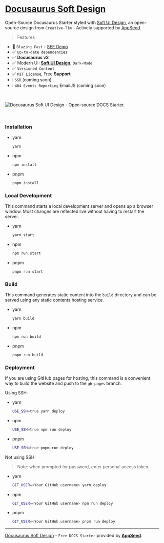 # [Docusaurus Soft Design](https://github.com/app-generator/docusaurus-soft-design)

Open-Source Docusaurus Starter styled with [Soft UI Design](https://bit.ly/soft-design-system), an open-source design from `Creative-Tim` - Actively supported by [AppSeed](https://appseed.us/).

> Features

- 🚀 `Blazing Fast` - [SEE Demo](https://docusaurus-soft-design.onrender.com/)
- ✅ `Up-to-date dependencies` 
- ✅ **Docusaurus v2**
- ✅ Modern UI: **[Soft UI Design](https://bit.ly/soft-design-system)**, `Dark-Mode`
- ✅ `Versioned Content`
- ✅ `MIT License`, Free **Support**  
- ℹ️ `SSR` (coming soon)
- ℹ️ `404 Events Reporting` EmailJS (coming soon)

<br />

![Docusaurus Soft UI Design - Open-source DOCS Starter.](https://user-images.githubusercontent.com/51070104/221350480-512c0088-84dd-49ac-a277-c09d0449054a.jpg)

<br />

### Installation

-   yarn
    ```sh
    yarn
    ```
-   npm
    ```sh
    npm install
    ```
-   pnpm
    ```sh
    pnpm install
    ```

### Local Development

This command starts a local development server and opens up a browser window. Most changes are reflected live without having to restart the server.

-   yarn
    ```sh
    yarn start
    ```
-   npm
    ```sh
    npm run start
    ```
-   pnpm
    ```sh
    pnpm run start
    ```

### Build

This command generates static content into the `build` directory and can be served using any static contents hosting service.

-   yarn
    ```sh
    yarn build
    ```
-   npm
    ```sh
    npm run build
    ```
-   pnpm
    ```sh
    pnpm run build
    ```

### Deployment

If you are using GitHub pages for hosting, this command is a convenient way to build the website and push to the `gh-pages` branch.

Using SSH:

-   yarn
    ```sh
    USE_SSH=true yarn deploy
    ```
-   npm
    ```sh
    USE_SSH=true npm run deploy
    ```
-   pnpm
    ```sh
    USE_SSH=true pnpm run deploy
    ```

Not using SSH:
> Note: when prompted for password, enter personal access token.
-   yarn
    ```sh
    GIT_USER=<Your GitHub username> yarn deploy
    ```
-   npm
    ```sh
    GIT_USER=<Your GitHub username> npm run deploy
    ```
-   pnpm
    ```sh
    GIT_USER=<Your GitHub username> pnpm run deploy
    ```
    
--- 
[Docusaurus Soft Design](https://github.com/app-generator/docusaurus-soft-design) - `Free DOCS Starter` provided by **[AppSeed](https://appseed.us/)**.
